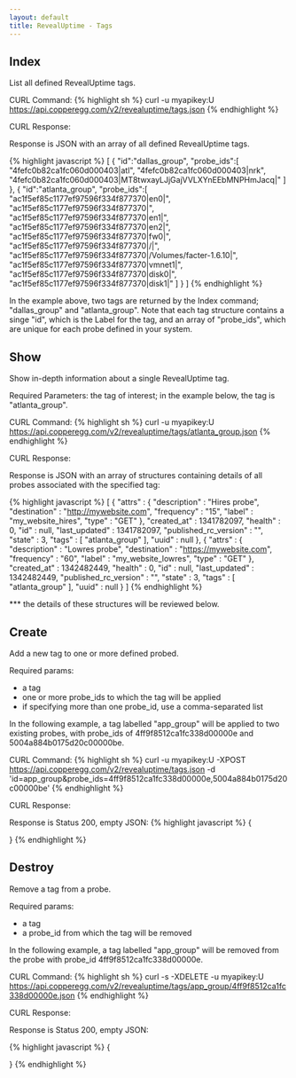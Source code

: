 ```yaml
---
layout: default
title: RevealUptime - Tags
---
```


Index
-----
List all defined RevealUptime tags.

CURL Command:
{% highlight sh %}
curl -u myapikey:U https://api.copperegg.com/v2/revealuptime/tags.json
{% endhighlight %}

CURL Response:

Response is JSON with an array of all defined RevealUptime tags.

{% highlight javascript %}
[
  { "id":"dallas_group",
    "probe_ids":[
      "4fefc0b82ca1fc060d000403|atl",
      "4fefc0b82ca1fc060d000403|nrk",
      "4fefc0b82ca1fc060d000403|MT8twxayLJjGajVVLXYnEEbMNPHmJacq|"
    ]
  },
  { "id":"atlanta_group",
    "probe_ids":[
      "ac1f5ef85c1177ef97596f334f877370|en0|",
      "ac1f5ef85c1177ef97596f334f877370|",
      "ac1f5ef85c1177ef97596f334f877370|en1|",
      "ac1f5ef85c1177ef97596f334f877370|en2|",
      "ac1f5ef85c1177ef97596f334f877370|fw0|",
      "ac1f5ef85c1177ef97596f334f877370|/|",
      "ac1f5ef85c1177ef97596f334f877370|/Volumes/facter-1.6.10|",
      "ac1f5ef85c1177ef97596f334f877370|vmnet1|",
      "ac1f5ef85c1177ef97596f334f877370|disk0|",
      "ac1f5ef85c1177ef97596f334f877370|disk1|"
    ]
  }
]
{% endhighlight %}

In the example above, two tags are returned by the Index command; "dallas_group" and "atlanta_group". Note that each tag structure contains a singe "id", which is the Label for the tag, and an array of "probe_ids", which are unique for each probe defined in your system.


Show
----
Show in-depth information about a single RevealUptime tag.

Required Parameters: the tag of interest; in the example below, the tag is "atlanta_group".

CURL Command:
{% highlight sh %}
curl -u myapikey:U https://api.copperegg.com/v2/revealuptime/tags/atlanta_group.json
{% endhighlight %}

CURL Response:

Response is JSON with an array of structures containing details of all probes associated with the specified tag:

{% highlight javascript %}
[
  {
    "attrs" : {
      "description" : "Hires probe",
      "destination" : "http://mywebsite.com",
      "frequency" : "15",
      "label" : "my_website_hires",
      "type" : "GET"
    },
    "created_at" : 1341782097,
    "health" : 0,
    "id" : null,
    "last_updated" : 1341782097,
    "published_rc_version" : "",
    "state" : 3,
    "tags" : [ "atlanta_group" ],
    "uuid" : null
  },
  {
    "attrs" : {
      "description" : "Lowres probe",
      "destination" : "https://mywebsite.com",
      "frequency" : "60",
      "label" : "my_website_lowres",
      "type" : "GET"
    },
    "created_at" : 1342482449,
    "health" : 0,
    "id" : null,
    "last_updated" : 1342482449,
    "published_rc_version" : "",
    "state" : 3,
    "tags" : [ "atlanta_group" ],
    "uuid" : null
  }
]
{% endhighlight %}

*** the details of these structures will be reviewed below.

Create
------
Add a new tag to one or more defined probed.

Required params:
* a tag
* one or more probe_ids to which the tag will be applied
* if specifying more than one probe_id, use a comma-separated list

In the following example, a tag labelled "app_group" will be applied to two existing probes, with probe_ids of 4ff9f8512ca1fc338d00000e and 5004a884b0175d20c00000be.

CURL Command:
{% highlight sh %}
curl -u myapikey:U -XPOST https://api.copperegg.com/v2/revealuptime/tags.json -d 'id=app_group&probe_ids=4ff9f8512ca1fc338d00000e,5004a884b0175d20c00000be'
{% endhighlight %}

CURL Response:

Response is Status 200, empty JSON:
{% highlight javascript %}
{

}
{% endhighlight %}


Destroy
-------
Remove a tag from a probe.

Required params:
* a tag
* a probe_id from which the tag will be removed

In the following example, a tag labelled "app_group" will be removed from the probe with probe_id 4ff9f8512ca1fc338d00000e.

CURL Command:
{% highlight sh %}
curl -s -XDELETE -u myapikey:U https://api.copperegg.com/v2/revealuptime/tags/app_group/4ff9f8512ca1fc338d00000e.json
{% endhighlight %}

CURL Response:

Response is Status 200, empty JSON:

{% highlight javascript %}
{

}
{% endhighlight %}

